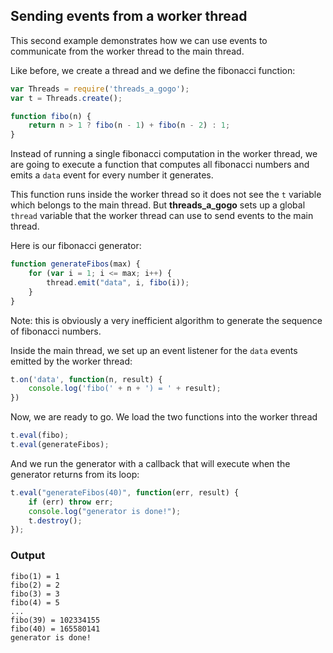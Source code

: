 ## Sending events from a worker thread

This second example demonstrates how we can use events to communicate from the worker
thread to the main thread.

Like before, we create a thread and we define the fibonacci function:

``` javascript
var Threads = require('threads_a_gogo');
var t = Threads.create();

function fibo(n) {
	return n > 1 ? fibo(n - 1) + fibo(n - 2) : 1;
}
```

Instead of running a single fibonacci computation in the worker thread, we are going to execute a function
that computes all fibonacci numbers and emits a `data` event for every number it generates.

This function runs inside the worker thread so it does not see the `t` variable which belongs to the 
main thread. But **threads_a_gogo** sets up a global `thread` variable that the worker thread can use to 
send events to the main thread.

Here is our fibonacci generator:

``` javascript
function generateFibos(max) {
	for (var i = 1; i <= max; i++) {
		thread.emit("data", i, fibo(i));
	}
}
```

Note: this is obviously a very inefficient algorithm to generate the sequence of fibonacci numbers.

Inside the main thread, we set up an event listener for the `data` events emitted by the 
worker thread:

``` javascript
t.on('data', function(n, result) {
	console.log('fibo(' + n + ') = ' + result);
})
```

Now, we are ready to go. We load the two functions into the worker thread

``` javascript
t.eval(fibo);
t.eval(generateFibos);
```

And we run the generator with a callback that will execute when the generator returns from its loop:

``` javascript
t.eval("generateFibos(40)", function(err, result) {
	if (err) throw err;
	console.log("generator is done!");
	t.destroy();
});
```

### Output

```
fibo(1) = 1
fibo(2) = 2
fibo(3) = 3
fibo(4) = 5
...
fibo(39) = 102334155
fibo(40) = 165580141
generator is done!
```
